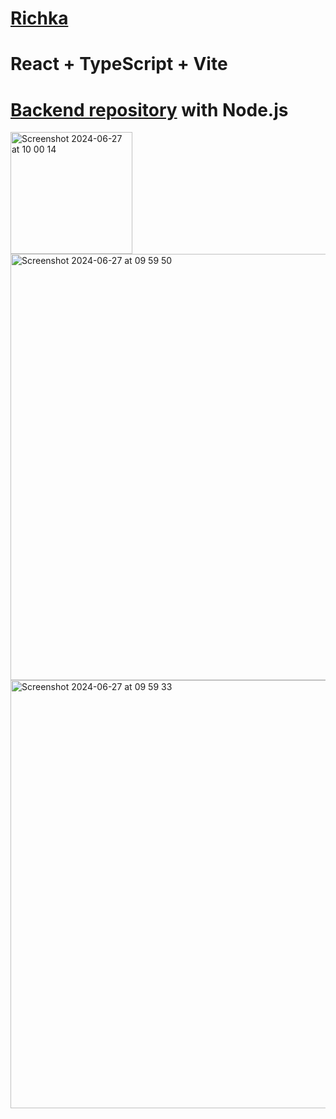 # [Richka](https://luciletech.github.io/richka/#/)
# React + TypeScript + Vite
# [Backend repository](https://github.com/LucileTech/richka-server) with Node.js 

<img width="195" alt="Screenshot 2024-06-27 at 10 00 14" src="https://github.com/LucileTech/richka/assets/111132148/1df79013-973f-4516-87b1-1b5e232091ce">
<img width="682" alt="Screenshot 2024-06-27 at 09 59 50" src="https://github.com/LucileTech/richka/assets/111132148/691a7453-ff92-4399-9597-d920678b1914">
<img width="685" alt="Screenshot 2024-06-27 at 09 59 33" src="https://github.com/LucileTech/richka/assets/111132148/2db07bd3-15b4-4ddb-8def-8ac2d472ee39">
